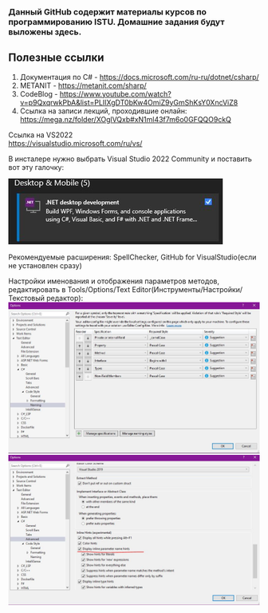 ### Данный GitHub содержит материалы курсов по программированию ISTU. Домашние задания будут выложены здесь.

## Полезные ссылки

1. Документация по C# - https://docs.microsoft.com/ru-ru/dotnet/csharp/
2. METANIT - https://metanit.com/sharp/
3. CodeBlog - https://www.youtube.com/watch?v=p9QxqrwkPbA&list=PLIIXgDT0bKw4OmiZ9yGmShKsY0XncViZ8
4. Ссылка на записи лекций, проходившие онлайн: https://mega.nz/folder/XOglVQxb#xN1ml43f7m6o0GFQQO9ckQ

Ссылка на VS2022  
https://visualstudio.microsoft.com/ru/vs/

В инсталере нужно выбрать Visual Studio 2022 Community и поставить вот эту галочку:

![Image alt](https://github.com/ProgrammingCoursesISTU/ProgrammingCoursesISTU/blob/main/.NET_Setup.JPG)

Рекомендуемые расширения:
SpellChecker, GitHub for VisualStudio(если не установлен сразу)

Настройки именования и отображения параметров методов, редактировать в Tools/Options/Text Editor(Инструменты/Настройки/Текстовый редактор):
![Image alt](https://github.com/ProgrammingCoursesISTU/ProgrammingCoursesISTU/blob/main/Naming.JPG)
![Image alt](https://github.com/ProgrammingCoursesISTU/ProgrammingCoursesISTU/blob/main/Inline_parametrs.JPG)
